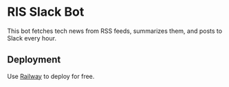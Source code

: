 # RIS Slack Bot

This bot fetches tech news from RSS feeds, summarizes them, and posts to Slack every hour.

## Deployment
Use [Railway](https://railway.app) to deploy for free.
